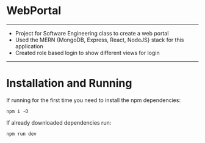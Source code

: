# WebPortal 

---

- Project for Software Engineering class to create a web portal
- Used the MERN {MongoDB, Express, React, NodeJS} stack for this application
- Created role based login to show different views for login

---

# Installation and Running

If running for the first time you need to install the npm dependencies:

```
npm i -D
```
If already downloaded dependencies run:
```
npm run dev
```
